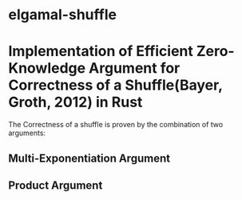 # elgamal-shuffle

# Implementation of Efficient Zero-Knowledge Argument for Correctness of a Shuffle(Bayer, Groth, 2012) in Rust
The Correctness of a shuffle is proven by the combination of two arguments:

## Multi-Exponentiation Argument

## Product Argument

